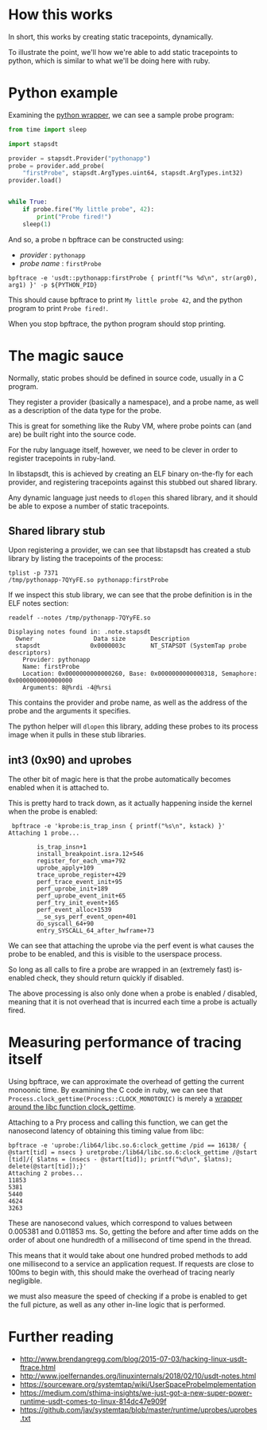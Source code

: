 # How this works

In short, this works by creating static tracepoints, dynamically.

To illustrate the point, we'll how we're able to add static tracepoints to python, which is similar to what we'll be doing here with ruby.

# Python example

Examining the [python wrapper](https://github.com/sthima/python-stapsdt), we can see a sample probe program:

```python
from time import sleep

import stapsdt

provider = stapsdt.Provider("pythonapp")
probe = provider.add_probe(
    "firstProbe", stapsdt.ArgTypes.uint64, stapsdt.ArgTypes.int32)
provider.load()


while True:
    if probe.fire("My little probe", 42):
        print("Probe fired!")
    sleep(1)
```

And so, a probe n bpftrace can be constructed using:

* *provider* : `pythonapp`
* *probe name* : `firstProbe`

```
bpftrace -e 'usdt::pythonapp:firstProbe { printf("%s %d\n", str(arg0), arg1) }' -p ${PYTHON_PID}
```

This should cause bpftrace to print `My little probe 42`, and the python program to print `Probe fired!`.

When you stop bpftrace, the python program should stop printing.

# The magic sauce

Normally, static probes should be defined in source code, usually in a C program.

They register a provider (basically a namespace), and a probe name, as well as a description of the data type
for the probe.

This is great for something like the Ruby VM, where probe points can (and are) be built right into the source code.

For the ruby language itself, however, we need to be clever in order to register tracepoints in ruby-land.

In libstapsdt, this is achieved by creating an ELF binary on-the-fly for each provider, and registering tracepoints against this stubbed out shared library.

Any dynamic language just needs to `dlopen` this shared library, and it should be able to expose a number of static tracepoints.

## Shared library stub

Upon registering a provider, we can see that libstapsdt has created a stub library by listing the tracepoints of the process:

```
tplist -p 7371
/tmp/pythonapp-7QYyFE.so pythonapp:firstProbe
```

If we inspect this stub library, we can see that the probe definition is in the ELF notes section:

```
readelf --notes /tmp/pythonapp-7QYyFE.so

Displaying notes found in: .note.stapsdt
  Owner                 Data size       Description
  stapsdt              0x0000003c       NT_STAPSDT (SystemTap probe descriptors)
    Provider: pythonapp
    Name: firstProbe
    Location: 0x0000000000000260, Base: 0x0000000000000318, Semaphore: 0x0000000000000000
    Arguments: 8@%rdi -4@%rsi
```

This contains the provider and probe name, as well as the address of the probe and the arguments it specifies.

The python helper will `dlopen` this library, adding these probes to its process image when it pulls in these stub libraries.

## int3 (0x90) and uprobes

The other bit of magic here is that the probe automatically becomes enabled when it is attached to.

This is pretty hard to track down, as it actually happening inside the kernel when the probe is enabled:

```
 bpftrace -e 'kprobe:is_trap_insn { printf("%s\n", kstack) }'
Attaching 1 probe...

        is_trap_insn+1
        install_breakpoint.isra.12+546
        register_for_each_vma+792
        uprobe_apply+109
        trace_uprobe_register+429
        perf_trace_event_init+95
        perf_uprobe_init+189
        perf_uprobe_event_init+65
        perf_try_init_event+165
        perf_event_alloc+1539
        __se_sys_perf_event_open+401
        do_syscall_64+90
        entry_SYSCALL_64_after_hwframe+73
```

We can see that attaching the uprobe via the perf event is what causes the probe to be enabled, and this is visible to the userspace process.

So long as all calls to fire a probe are wrapped in an (extremely fast) is-enabled check, they should return quickly if disabled.

The above processing is also only done when a probe is enabled / disabled, meaning that it is not overhead that is incurred each time a probe is actually fired.

# Measuring performance of tracing itself

Using bpftrace, we can approximate the overhead of getting the current monoonic time. By examining the C code in ruby, we can see that 
`Process.clock_gettime(Process::CLOCK_MONOTONIC)` is merely a [wrapper around the libc function clock_gettime](https://github.com/ruby/ruby/blob/trunk/process.c#L7882-L7892).

Attaching to a Pry process and calling this function, we can get the nanosecond latency of obtaining this timing value from libc:

```
bpftrace -e 'uprobe:/lib64/libc.so.6:clock_gettime /pid == 16138/ { @start[tid] = nsecs } uretprobe:/lib64/libc.so.6:clock_gettime /@start
[tid]/{ $latns = (nsecs - @start[tid]); printf("%d\n", $latns); delete(@start[tid]);}'
Attaching 2 probes...
11853
5381
5440
4624
3263
```

These are nanosecond values, which correspond to values between 0.005381 and 0.011853 ms. So, getting the before and after time adds on the order of about one hundredth of a millisecond of time spend in the thread.

This means that it would take about one hundred probed methods to add one millisecond to a service an application request. If requests are close to 100ms to begin with, this should make the overhead of tracing nearly negligible.

we must also measure the speed of checking if a probe is enabled to get the full picture, as well as any other in-line logic that is performed.

# Further reading

* http://www.brendangregg.com/blog/2015-07-03/hacking-linux-usdt-ftrace.html
* http://www.joelfernandes.org/linuxinternals/2018/02/10/usdt-notes.html
* https://sourceware.org/systemtap/wiki/UserSpaceProbeImplementation
* https://medium.com/sthima-insights/we-just-got-a-new-super-power-runtime-usdt-comes-to-linux-814dc47e909f
* https://github.com/jav/systemtap/blob/master/runtime/uprobes/uprobes.txt
